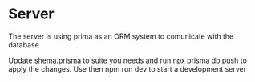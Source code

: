 # Server
The server is using prima as an ORM system to comunicate with the database

Update [shema.prisma](prisma/schema.prisma) to suite you needs and run npx prisma db push to apply the changes. Use then npm run dev to start a development server
